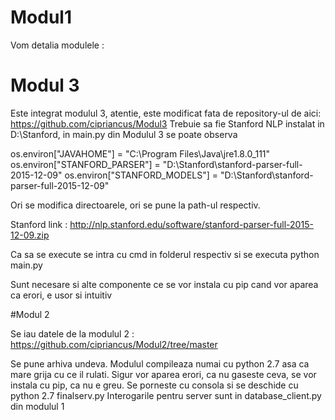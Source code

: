 # Modul1

Vom detalia modulele :

# Modul 3

Este integrat modulul 3, atentie, este modificat fata de repository-ul de aici: https://github.com/cipriancus/Modul3
Trebuie sa fie Stanford NLP instalat in D:\Stanford, in main.py din Modulul 3 se poate observa

os.environ["JAVAHOME"] = "C:\Program Files\Java\jre1.8.0_111"
os.environ["STANFORD_PARSER"] = "D:\Stanford\stanford-parser-full-2015-12-09"
os.environ["STANFORD_MODELS"] = "D:\Stanford\stanford-parser-full-2015-12-09"

Ori se modifica directoarele, ori se pune la path-ul respectiv.

Stanford link : http://nlp.stanford.edu/software/stanford-parser-full-2015-12-09.zip

Ca sa se execute se intra cu cmd in folderul respectiv si se executa python main.py

Sunt necesare si alte componente ce se vor instala cu pip cand vor aparea ca erori, e usor si intuitiv

#Modul 2

Se iau datele de la modulul 2 : https://github.com/cipriancus/Modul2/tree/master

Se pune arhiva undeva. Modulul compileaza numai cu python 2.7 asa ca mare grija cu ce il rulati.
Sigur vor aparea erori, ca nu gaseste ceva, se vor instala cu pip, ca nu e greu.
Se porneste cu consola si se deschide cu python 2.7 finalserv.py
Interogarile pentru server sunt in database_client.py din modulul 1

